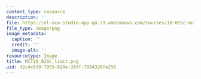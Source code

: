 ```yaml
---
content_type: resource
description: ''
file: https://ol-ocw-studio-app-qa.s3.amazonaws.com/courses/18-02sc-multivariable-calculus-fall-2010/d2c4c6307955820e38ff7004326fe258_MIT18_02SC_limit.png
file_type: image/png
image_metadata:
  caption: ''
  credit: ''
  image-alt: ''
resourcetype: Image
title: MIT18_02SC_limit.png
uid: d2c4c630-7955-820e-38ff-7004326fe258
---
```

